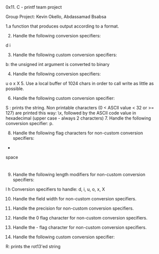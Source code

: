 
0x11. C - printf team project

Group Project: Kevin Okello, Abdassamad Bsabsa


1.a function that produces output according to a format.

2. Handle the following conversion specifiers:

d
i

3. Handle the following custom conversion specifiers:

b: the unsigned int argument is converted to binary

4. Handle the following conversion specifiers:

u
o
x
X
5. Use a local buffer of 1024 chars in order to call write as little as possible.

6. Handle the following custom conversion specifier:

S : prints the string.
Non printable characters (0 < ASCII value < 32 or >= 127) are printed this way: \x, followed by the ASCII code value in hexadecimal (upper case - always 2 characters)
7. Handle the following conversion specifier: p.

8. Handle the following flag characters for non-custom conversion specifiers:

+
space
#

9. Handle the following length modifiers for non-custom conversion specifiers:

l
h
Conversion specifiers to handle: d, i, u, o, x, X

10. Handle the field width for non-custom conversion specifiers.

11. Handle the precision for non-custom conversion specifiers.

12. Handle the 0 flag character for non-custom conversion specifiers.

13. Handle the - flag character for non-custom conversion specifiers.

14. Handle the following custom conversion specifier:

R: prints the rot13'ed string

